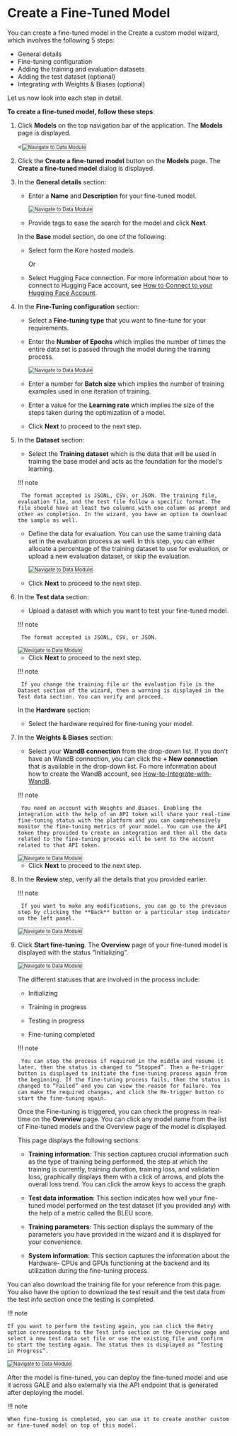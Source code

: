 # Create a Fine-Tuned Model

You can create a fine-tuned model in the Create a custom model wizard, which involves the following 5 steps:

* General details
* Fine-tuning configuration
* Adding the training and evaluation datasets
* Adding the test dataset (optional)
* Integrating with Weights & Biases (optional)

Let us now look into each step in detail.

**To create a fine-tuned model, follow these steps**:

1. Click **Models** on the top navigation bar of the application. The **Models** page is displayed.

    <<img src="../images/navigate-to-data-module.png" alt="Navigate to Data Module" title="Navigate to Data Module" style="border: 1px solid gray; zoom:80%;">

1. Click the **Create a fine-tuned model** button on the **Models** page. The **Create a fine-tuned model** dialog is displayed.
2. In the **General details** section:

    * Enter a **Name** and **Description** for your fine-tuned model.

        <img src="../images/navigate-to-data-module.png" alt="Navigate to Data Module" title="Navigate to Data Module" style="border: 1px solid gray; zoom:80%;">

    * Provide tags to ease the search for the model and click **Next**.

    In the **Base** model section, do one of the following:
    * Select form the Kore hosted models.

        Or

    * Select Hugging Face connection. For more information about how to connect to Hugging Face account, see [How to Connect to your Hugging Face Account](../../integrations/how-to-to-connect-to-your-hugging-face-account.md).

1. In the **Fine-Tuning configuration** section:

    * Select a **Fine-tuning type** that you want to fine-tune for your requirements.

    * Enter the **Number of Epochs** which implies the number of times the entire data set is passed through the model during the training process.

        <img src="../images/navigate-to-data-module.png" alt="Navigate to Data Module" title="Navigate to Data Module" style="border: 1px solid gray; zoom:80%;">

    * Enter a number for **Batch size** which implies the number of training examples used in one iteration of training.

    * Enter a value for the **Learning rate** which implies the size of the steps taken during the optimization of a model.

    * Click **Next** to proceed to the next step.

1. In the **Dataset** section:

    * Select the **Training dataset** which is the data that will be used in training the base model and acts as the foundation for the model's learning.

    !!! note

        The format accepted is JSONL, CSV, or JSON. The training file, evaluation file, and the test file follow a specific format. The file should have at least two columns with one column as prompt and other as completion. In the wizard, you have an option to download the sample as well.

    
    * Define the data for evaluation. You can use the same training data set in the evaluation process as well. In this step, you can either allocate a percentage of the training dataset to use for evaluation, or upload a new evaluation dataset, or skip the evaluation.

        <img src="../images/navigate-to-data-module.png" alt="Navigate to Data Module" title="Navigate to Data Module" style="border: 1px solid gray; zoom:80%;">


    * Click **Next** to proceed to the next step.

1. In the **Test data** section:

    * Upload a dataset with which you want to test your fine-tuned model.

    !!! note

        The format accepted is JSONL, CSV, or JSON.

    
    <img src="../images/navigate-to-data-module.png" alt="Navigate to Data Module" title="Navigate to Data Module" style="border: 1px solid gray; zoom:80%;">

    * Click **Next** to proceed to the next step.

    !!! note

        If you change the training file or the evaluation file in the Dataset section of the wizard, then a warning is displayed in the Test data section. You can verify and proceed.

    In the **Hardware** section:

    * Select the hardware required for fine-tuning your model.
    
1. In the **Weights & Biases** section:

    * Select your **WandB connection** from the drop-down list. If you don't have an WandB connection, you can click the **+ New connection** that is available in the drop-down list. Fo more information about how to create the WandB account, see [How-to-Integrate-with-WandB](../../integrations/how-to-integrate-with-wandb.md).

    !!! note

        You need an account with Weights and Biases. Enabling the integration with the help of an API token will share your real-time fine-tuning status with the platform and you can comprehensively monitor the fine-tuning metrics of your model. You can use the API token they provided to create an integration and then all the data related to the fine-tuning process will be sent to the account related to that API token.

    
    <img src="../images/navigate-to-data-module.png" alt="Navigate to Data Module" title="Navigate to Data Module" style="border: 1px solid gray; zoom:80%;">

    * Click **Next** to proceed to the next step.

1. In the **Review** step, verify all the details that you provided earlier.

    !!! note

        If you want to make any modifications, you can go to the previous step by clicking the **Back** button or a particular step indicator on the left panel.

   
    <img src="../images/navigate-to-data-module.png" alt="Navigate to Data Module" title="Navigate to Data Module" style="border: 1px solid gray; zoom:80%;">

1. Click **Start fine-tuning**. The **Overview** page of your fine-tuned model is displayed with the status “Initializing”.

    <img src="../images/navigate-to-data-module.png" alt="Navigate to Data Module" title="Navigate to Data Module" style="border: 1px solid gray; zoom:80%;">

    The different statuses that are involved in the process include:


    * Initializing


    * Training in progress


    * Testing in progress


    * Fine-tuning completed

    !!! note

        You can stop the process if required in the middle and resume it later, then the status is changed to “Stopped”. Then a Re-trigger button is displayed to initiate the fine-tuning process again from the beginning. If the fine-tuning process fails, then the status is changed to “Failed” and you can view the reason for failure. You can make the required changes, and click the Re-trigger button to start the fine-tuning again.


    Once the Fine-tuning is triggered, you can check the progress in real-time on the **Overview** page. You can click any model name from the list of Fine-tuned models and the Overview page of the model is displayed.


    This page displays the following sections:


    * **Training information**: This section captures crucial information such as the type of training being performed, the step at which the training is currently, training duration, training loss, and validation loss, graphically displays them with a click of arrows, and plots the overall loss trend. You can click the arrow keys to access the graph.


    * **Test data information**: This section indicates how well your fine-tuned model performed on the test dataset (if you provided any) with the help of a metric called the BLEU score.

    * **Training parameters**: This section displays the summary of the parameters you have provided in the wizard and it is displayed for your convenience.

    * **System information**: This section captures the information about the Hardware- CPUs and GPUs functioning at the backend and its utilization during the fine-tuning process.


You can also download the training file for your reference from this page. You also have the option to download the test result and the test data from the test info section once the testing is completed.

!!! note

    If you want to perform the testing again, you can click the Retry option corresponding to the Test info section on the Overview page and select a new test data set file or use the existing file and confirm to start the testing again. The status then is displayed as “Testing in Progress”.


<img src="../images/navigate-to-data-module.png" alt="Navigate to Data Module" title="Navigate to Data Module" style="border: 1px solid gray; zoom:80%;">


After the model is fine-tuned, you can deploy the fine-tuned model and use it across GALE and also externally via the API endpoint that is generated after deploying the model.

!!! note

    When fine-tuning is completed, you can use it to create another custom or fine-tuned model on top of this model.



